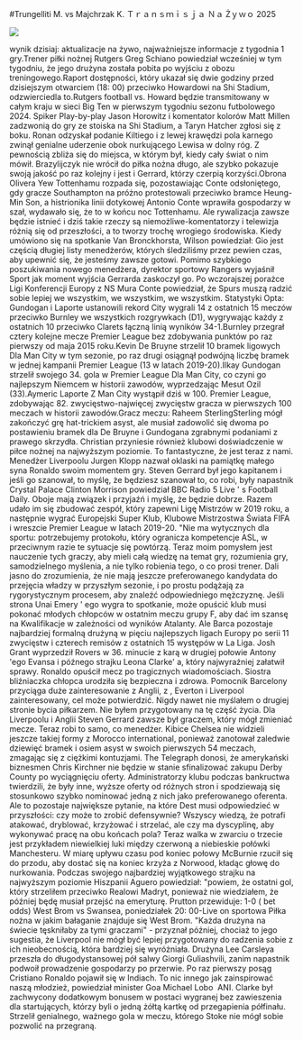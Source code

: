 #Trungelliti M. vs Majchrzak K. Ｔｒａｎｓｍｉｓｊａ Ｎａ Żｙｗｏ 2025  
  
  
[![](https://i.imgur.com/qSNzIqt.png)](https://movie.rssnews.media/VWSTlJW.php)  
  
 wynik dzisiaj: aktualizacje na żywo, najważniejsze informacje z tygodnia 1 gry.Trener piłki nożnej Rutgers Greg Schiano powiedział wcześniej w tym tygodniu, że jego drużyna została pobita po wyjściu z obozu treningowego.Raport dostępności, który ukazał się dwie godziny przed dzisiejszym otwarciem (18: 00) przeciwko Howardowi na Shi Stadium, odzwierciedla to.Rutgers football vs.
Howard będzie transmitowany w całym kraju w sieci Big Ten w pierwszym tygodniu sezonu futbolowego 2024.
Spiker Play-by-play Jason Horowitz i komentator kolorów Matt Millen zadzwonią do gry ze stoiska na Shi Stadium, a Taryn Hatcher zgłosi się z boku.
Ronan odzyskał podanie Kiltiego i z lewej krawędzi pola karnego zwinął genialne uderzenie obok nurkującego Lewisa w dolny róg.
Z pewnością zbliża się do miejsca, w którym był, kiedy cały świat o nim mówił.
Brazylijczyk nie wrócił do  piłka nożna długo, ale szybko pokazuje swoją jakość po raz kolejny i jest  i Gerrard, którzy czerpią korzyści.Obrona Olivera Yew Tottenhamu rozpada się, pozostawiając Conte odsłoniętego, gdy gracze Southampton na próżno protestowali przeciwko bramce Heung-Min Son, a histrionika linii dotykowej Antonio Conte wprawiła gospodarzy w szał, wydawało się, że to w końcu noc Tottenhamu.
Ale rywalizacja zawsze będzie istnieć i dziś takie rzeczy są niemożliwe-komentatorzy i telewizja różnią się od przeszłości, a to tworzy trochę wrogiego środowiska.
Kiedy umówiono się na spotkanie Van Bronckhorsta, Wilson powiedział: Gio jest częścią długiej listy menedżerów, których śledziliśmy przez pewien czas, aby upewnić się, że jesteśmy zawsze gotowi.
Pomimo szybkiego poszukiwania nowego menedżera, dyrektor sportowy Rangers wyjaśnił  Sport jak moment wyjścia Gerrarda zaskoczył go.
Po wczorajszej porażce Ligi Konferencji Europy z NS Mura Conte powiedział, że Spurs muszą radzić sobie lepiej we wszystkim, we wszystkim, we wszystkim.
Statystyki Opta: Gundogan i Laporte ustanowili rekord City wygrali 14 z ostatnich 15 meczów przeciwko Burnley we wszystkich rozgrywkach (D1), wygrywając każdy z ostatnich 10 przeciwko Clarets łączną linią wyników 34-1.Burnley przegrał cztery kolejne mecze Premier League bez zdobywania punktów po raz pierwszy od maja 2015 roku.Kevin De Bruyne strzelił 10 bramek ligowych Dla Man City w tym sezonie, po raz drugi osiągnął podwójną liczbę bramek w jednej kampanii Premier League (13 w latach 2019-20).Ilkay Gundogan strzelił swojego 34. gola w Premier League Dla Man City, co czyni go najlepszym Niemcem w historii zawodów, wyprzedzając Mesut Ozil (33).Aymeric Laporte Z Man City wystąpił dziś w 100. Premier League, zdobywając 82. zwycięstwo-najwięcej zwycięstw gracza w pierwszych 100 meczach w historii zawodów.Gracz meczu: Raheem SterlingSterling mógł zakończyć grę hat-trickiem asyst, ale musiał zadowolić się dwoma po postawieniu bramek dla De Bruyne i Gundogana zgrabnymi podaniami z prawego skrzydła.
Christian przyniesie również klubowi doświadczenie w piłce nożnej na najwyższym poziomie.
To fantastyczne, że jest teraz z nami.
Menedżer Liverpoolu Jurgen Klopp nazwał oklaski na pamiątkę małego syna Ronaldo swoim momentem gry.
Steven Gerrard był jego kapitanem i jeśli go szanował, to myślę, że będziesz szanował to, co robi, były napastnik Crystal Palace Clinton Morrison powiedział BBC Radio 5 Live ' s Football Daily.
Oboje mają związek i przyjaźń i myślę, że będzie dobrze.
Razem udało im się zbudować zespół, który zapewni Ligę Mistrzów w 2019 roku, a następnie wygrać Europejski Super Klub, Klubowe Mistrzostwa Świata FIFA i wreszcie Premier League w latach 2019-20.
"Nie ma wytycznych dla sportu: potrzebujemy protokołu, który ogranicza kompetencje ASL, w przeciwnym razie te sytuacje się powtórzą.
Teraz moim pomysłem jest nauczenie tych graczy, aby mieli całą wiedzę na temat gry, rozumienia gry, samodzielnego myślenia, a nie tylko robienia tego, o co prosi trener.
Dali jasno do zrozumienia, że nie mają jeszcze preferowanego kandydata do przejęcia władzy w przyszłym sezonie, i po prostu podążają za rygorystycznym procesem, aby znaleźć odpowiedniego mężczyznę.
Jeśli strona Unai Emery ' ego wygra to spotkanie, może opuścić  klub musi pokonać młodych chłopców w ostatnim meczu grupy F, aby dać im szansę na Kwalifikacje w zależności od wyników Atalanty.
Ale Barca pozostaje najbardziej formalną drużyną w pięciu najlepszych ligach Europy po serii 11 zwycięstw i czterech remisów z ostatnich 15 występów w La Liga.
Josh Grant wyprzedził Rovers w 36. minucie z karą w drugiej połowie Antony 'ego Evansa i późnego strajku Leona Clarke' a, który najwyraźniej załatwił sprawy.
Ronaldo opuścił mecz po tragicznych wiadomościach.
Siostra bliźniaczka chłopca urodziła się bezpieczna i zdrowa.
Pomocnik Barcelony  przyciąga duże zainteresowanie z Anglii, z , Everton i Liverpool zainteresowany, cel może potwierdzić.
Nigdy nawet nie myślałem o drugiej stronie bycia piłkarzem.
Nie byłem przygotowany na tę część życia.
Dla Liverpoolu i Anglii Steven Gerrard zawsze był graczem, który mógł zmieniać mecze.
Teraz robi to samo, co  menedżer.
Kibice Chelsea nie widzieli jeszcze takiej formy z Morocco international, ponieważ zanotował zaledwie dziewięć bramek i osiem asyst w swoich pierwszych 54 meczach, zmagając się z ciężkimi kontuzjami.
The Telegraph donosi, że amerykański biznesmen Chris Kirchner nie będzie w stanie sfinalizować zakupu Derby County po wyciągnięciu oferty.
Administratorzy klubu podczas bankructwa twierdzili, że były inne, wyższe oferty od różnych stron i spodziewają się stosunkowo szybko nominować jedną z nich jako preferowanego oferenta.
Ale to pozostaje największe pytanie, na które Dest musi odpowiedzieć w przyszłości: czy może to zrobić defensywnie? Wszyscy wiedzą, że potrafi atakować, dryblować, krzyżować i strzelać, ale czy ma dyscyplinę, aby wykonywać pracę na obu końcach pola?
Teraz walka w zwarciu o trzecie jest przykładem niewielkiej luki między czerwoną a  niebieskie połówki Manchesteru.
W miarę upływu czasu pod koniec połowy McBurnie rzucił się do przodu, aby dostać się na koniec krzyża z Norwood, kładąc głowę do nurkowania.
Podczas swojego najbardziej wyjątkowego strajku na najwyższym poziomie Hiszpanii Aguero powiedział: "powiem, że ostatni gol, który strzeliłem przeciwko Realowi Madryt, ponieważ nie wiedziałem, że później będę musiał przejść na emeryturę.
Prutton przewiduje: 1-0 ( bet odds) West Brom vs Swansea, poniedziałek 20: 00-Live on  sportowa Piłka nożna w jakim bałaganie znajduje się West Brom.
"Każda drużyna na świecie tęskniłaby za tymi graczami" - przyznał później, chociaż to jego sugestia, że Liverpool nie mógł być lepiej przygotowany do radzenia sobie z ich nieobecnością, która bardziej się wyróżniała.
Drużyna Lee Carsleya przeszła do długodystansowej pół salwy Giorgi Guliashvili, zanim napastnik podwoił prowadzenie gospodarzy po przerwie.
Po raz pierwszy posąg Cristiano Ronaldo pojawił się w Indiach.
To nic innego jak zainspirować naszą młodzież, powiedział minister Goa Michael Lobo&nbsp; ANI.
Clarke był zachwycony dodatkowym bonusem w postaci wygranej bez zawieszenia dla startujących, którzy byli o jedną żółtą kartkę od przegapienia półfinału.
Strzelił genialnego, ważnego gola w meczu, którego Stoke nie mógł sobie pozwolić na przegraną.
